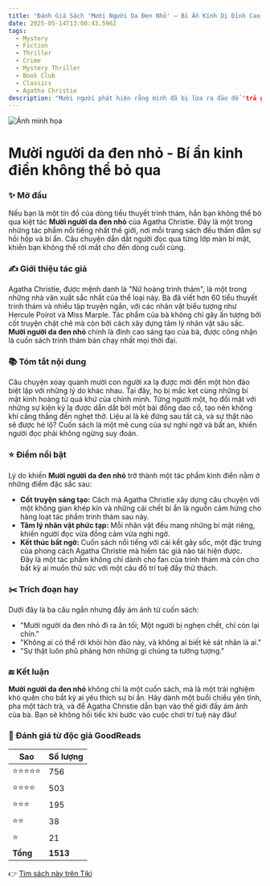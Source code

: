 ```yaml
---
title: "Đánh Giá Sách 'Mười Người Da Đen Nhỏ' – Bí Ẩn Kinh Dị Đỉnh Cao Của Agatha Christie"
date: 2025-05-14T13:00:43.596Z
tags:
  - Mystery
  - Fiction
  - Thriller
  - Crime
  - Mystery Thriller
  - Book Club
  - Classics
  - Agatha Christie
description: "Mười người phát hiện rằng mình đã bị lừa ra đảo để "trả giá" cho "tội ác" đã gây ra, họ ứng với 10 bức tượng nhỏ đặt trên bàn ở phòng khách. Những ngày sau đó từng người lần lượt thiệt mạng tương tự cái cách bài đồng dao trong phòng mỗi người đã mô tả. Kỳ lạ hơn là sau khi một người qua đời, số tượng trong phòng khách bằng cách nào đó đều giảm đi một.Người đầu tiên thiệt mạng là Anthony Marston, anh ta chết vì ngộ độc với triệu chứng tương tự người bị nghẹn. Sau Marston là Ethel Rogers, bà quản gia chết được chồng phát hiện đã chết vì dùng thuốc ngủ quá liều. Vị tướng Macarthur dường như linh cảm được cái chết sẽ đến nên đã bỏ ăn mà ngồi nhìn ra biển và lảm nhảm một mình, bác sĩ Armstrong sau đó phát hiện ông đã chết vì bị một vật cứng đập vào sau đầu.Người thứ tư thiệt mạng là Thomas Rogers, trong lúc bổ củi chuẩn bị cho bữa sáng, dường như Thomas đã để trượt tay và làm lưỡi búa bay thẳng vào đầu. Là người luôn tin rằng mình không làm gì trái với Đức tin, rằng những người khác chết là do bị Chúa trừng phạt, tuy nhiên Emily Brent cũng không thể sống sót, bà bị tiêm thuốc độc vào cổ sau bữa ăn trưa, vết tiêm trên cổ bà tương tự như vết ong đốt.Buổi tối hôm đó đến lượt quan tòa Wargrave được bác sĩ Armstrong phát hiện đã thiệt mạng vì bị bắn vào đầu trong khi đang đội bộ tóc giả của quan tòa. Bản thân bác sĩ vào ngày hôm sau cũng được những người còn lại phát hiện đã chết đuối ở vách đá. Blore là người thứ tám thiệt mạng trên đảo, viên thám tử tư bị bức tượng trong phòng cô Vera Claythorne rơi trúng đầu trong lúc hai người còn lại đang ở ngoài bờ biển bên xác bác sĩ Armstrong.Rơi vào trạng thái hoảng loạn, Claythorne lừa cướp được súng của Lombard và giết chết tay cựu lính đánh thuê. Cuối cùng cô trở lại phòng và treo cổ tự tử với chiếc ghế và dây thòng lọng do một ai đó đã bày sẵn…Đây là một vụ án mà không hề có sự hiện diện hay dấu vết của thủ phạm."
---
```


![Ảnh minh họa](https://images-na.ssl-images-amazon.com/images/S/compressed.photo.goodreads.com/books/1370880841i/18053469.jpg) 

# Mười người da đen nhỏ - Bí ẩn kinh điển không thể bỏ qua

### ✨ Mở đầu  
Nếu bạn là một tín đồ của dòng tiểu thuyết trinh thám, hẳn bạn không thể bỏ qua kiệt tác **Mười người da đen nhỏ** của Agatha Christie. Đây là một trong những tác phẩm nổi tiếng nhất thế giới, nơi mỗi trang sách đều thấm đẫm sự hồi hộp và bí ẩn. Câu chuyện dẫn dắt người đọc qua từng lớp màn bí mật, khiến bạn không thể rời mắt cho đến dòng cuối cùng.

### ✍️ Giới thiệu tác giả  
Agatha Christie, được mệnh danh là "Nữ hoàng trinh thám", là một trong những nhà văn xuất sắc nhất của thể loại này. Bà đã viết hơn 60 tiểu thuyết trinh thám và nhiều tập truyện ngắn, với các nhân vật biểu tượng như Hercule Poirot và Miss Marple. Tác phẩm của bà không chỉ gây ấn tượng bởi cốt truyện chặt chẽ mà còn bởi cách xây dựng tâm lý nhân vật sâu sắc. **Mười người da đen nhỏ** chính là đỉnh cao sáng tạo của bà, được công nhận là cuốn sách trinh thám bán chạy nhất mọi thời đại.

### 📚 Tóm tắt nội dung  
Câu chuyện xoay quanh mười con người xa lạ được mời đến một hòn đảo biệt lập với những lý do khác nhau. Tại đây, họ bị mắc kẹt cùng những bí mật kinh hoàng từ quá khứ của chính mình. Từng người một, họ đối mặt với những sự kiện kỳ lạ được dẫn dắt bởi một bài đồng dao cổ, tạo nên không khí căng thẳng đến nghẹt thở. Liệu ai là kẻ đứng sau tất cả, và sự thật nào sẽ được hé lộ? Cuốn sách là một mê cung của sự nghi ngờ và bất an, khiến người đọc phải không ngừng suy đoán.

### ⭐ Điểm nổi bật  
Lý do khiến **Mười người da đen nhỏ** trở thành một tác phẩm kinh điển nằm ở những điểm đặc sắc sau:  
- **Cốt truyện sáng tạo:** Cách mà Agatha Christie xây dựng câu chuyện với một không gian khép kín và những cái chết bí ẩn là nguồn cảm hứng cho hàng loạt tác phẩm trinh thám sau này.  
- **Tâm lý nhân vật phức tạp:** Mỗi nhân vật đều mang những bí mật riêng, khiến người đọc vừa đồng cảm vừa nghi ngờ.  
- **Kết thúc bất ngờ:** Cuốn sách nổi tiếng với cái kết gây sốc, một đặc trưng của phong cách Agatha Christie mà hiếm tác giả nào tái hiện được.  
Đây là một tác phẩm không chỉ dành cho fan của trinh thám mà còn cho bất kỳ ai muốn thử sức với một câu đố trí tuệ đầy thử thách.

### ✂️ Trích đoạn hay  
Dưới đây là ba câu ngắn nhưng đầy ám ảnh từ cuốn sách:  
- "Mười người da đen nhỏ đi ra ăn tối; Một người bị nghẹn chết, chỉ còn lại chín."  
- "Không ai có thể rời khỏi hòn đảo này, và không ai biết kẻ sát nhân là ai."  
- "Sự thật luôn phũ phàng hơn những gì chúng ta tưởng tượng."

### 🔚 Kết luận  
**Mười người da đen nhỏ** không chỉ là một cuốn sách, mà là một trải nghiệm khó quên cho bất kỳ ai yêu thích sự bí ẩn. Hãy dành một buổi chiều yên tĩnh, pha một tách trà, và để Agatha Christie dẫn bạn vào thế giới đầy ám ảnh của bà. Bạn sẽ không hối tiếc khi bước vào cuộc chơi trí tuệ này đâu!


### 💖 Đánh giá từ độc giả GoodReads

| Sao    | Số lượng |
|--------|----------|
| ⭐⭐⭐⭐⭐ | 756 |
| ⭐⭐⭐⭐ | 503 |
| ⭐⭐⭐ | 195 |
| ⭐⭐ | 38 |
| ⭐ | 21 |
| **Tổng** | **1513** |


👉 [Tìm sách này trên Tiki](https://tiki.vn/search?q=M%C6%B0%E1%BB%9Di%20Ng%C6%B0%E1%BB%9Di%20Da%20%C4%90en%20Nh%E1%BB%8F)